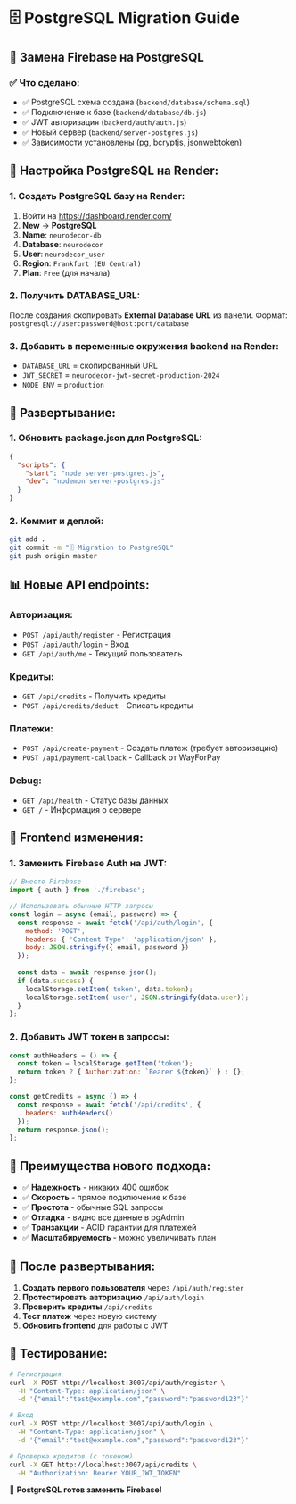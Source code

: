 # 🗄️ PostgreSQL Migration Guide

## 🚀 Замена Firebase на PostgreSQL

### ✅ Что сделано:
- ✅ PostgreSQL схема создана (`backend/database/schema.sql`)
- ✅ Подключение к базе (`backend/database/db.js`)
- ✅ JWT авторизация (`backend/auth/auth.js`)
- ✅ Новый сервер (`backend/server-postgres.js`)
- ✅ Зависимости установлены (pg, bcryptjs, jsonwebtoken)

## 🔧 Настройка PostgreSQL на Render:

### 1. Создать PostgreSQL базу на Render:
1. Войти на https://dashboard.render.com/
2. **New** → **PostgreSQL**
3. **Name**: `neurodecor-db`
4. **Database**: `neurodecor`
5. **User**: `neurodecor_user`
6. **Region**: `Frankfurt (EU Central)`
7. **Plan**: `Free` (для начала)

### 2. Получить DATABASE_URL:
После создания скопировать **External Database URL** из панели.
Формат: `postgresql://user:password@host:port/database`

### 3. Добавить в переменные окружения backend на Render:
- `DATABASE_URL` = скопированный URL
- `JWT_SECRET` = `neurodecor-jwt-secret-production-2024`
- `NODE_ENV` = `production`

## 🚀 Развертывание:

### 1. Обновить package.json для PostgreSQL:
```json
{
  "scripts": {
    "start": "node server-postgres.js",
    "dev": "nodemon server-postgres.js"
  }
}
```

### 2. Коммит и деплой:
```bash
git add .
git commit -m "🗄️ Migration to PostgreSQL"
git push origin master
```

## 📊 Новые API endpoints:

### Авторизация:
- `POST /api/auth/register` - Регистрация
- `POST /api/auth/login` - Вход
- `GET /api/auth/me` - Текущий пользователь

### Кредиты:
- `GET /api/credits` - Получить кредиты
- `POST /api/credits/deduct` - Списать кредиты

### Платежи:
- `POST /api/create-payment` - Создать платеж (требует авторизацию)
- `POST /api/payment-callback` - Callback от WayForPay

### Debug:
- `GET /api/health` - Статус базы данных
- `GET /` - Информация о сервере

## 🔄 Frontend изменения:

### 1. Заменить Firebase Auth на JWT:
```javascript
// Вместо Firebase
import { auth } from './firebase';

// Использовать обычные HTTP запросы
const login = async (email, password) => {
  const response = await fetch('/api/auth/login', {
    method: 'POST',
    headers: { 'Content-Type': 'application/json' },
    body: JSON.stringify({ email, password })
  });
  
  const data = await response.json();
  if (data.success) {
    localStorage.setItem('token', data.token);
    localStorage.setItem('user', JSON.stringify(data.user));
  }
};
```

### 2. Добавить JWT токен в запросы:
```javascript
const authHeaders = () => {
  const token = localStorage.getItem('token');
  return token ? { Authorization: `Bearer ${token}` } : {};
};

const getCredits = async () => {
  const response = await fetch('/api/credits', {
    headers: authHeaders()
  });
  return response.json();
};
```

## 🎯 Преимущества нового подхода:

- ✅ **Надежность** - никаких 400 ошибок
- ✅ **Скорость** - прямое подключение к базе
- ✅ **Простота** - обычные SQL запросы
- ✅ **Отладка** - видно все данные в pgAdmin
- ✅ **Транзакции** - ACID гарантии для платежей
- ✅ **Масштабируемость** - можно увеличивать план

## 🚨 После развертывания:

1. **Создать первого пользователя** через `/api/auth/register`
2. **Протестировать авторизацию** `/api/auth/login`
3. **Проверить кредиты** `/api/credits`
4. **Тест платеж** через новую систему
5. **Обновить frontend** для работы с JWT

## 📱 Тестирование:

```bash
# Регистрация
curl -X POST http://localhost:3007/api/auth/register \
  -H "Content-Type: application/json" \
  -d '{"email":"test@example.com","password":"password123"}'

# Вход
curl -X POST http://localhost:3007/api/auth/login \
  -H "Content-Type: application/json" \
  -d '{"email":"test@example.com","password":"password123"}'

# Проверка кредитов (с токеном)
curl -X GET http://localhost:3007/api/credits \
  -H "Authorization: Bearer YOUR_JWT_TOKEN"
```

🎉 **PostgreSQL готов заменить Firebase!**